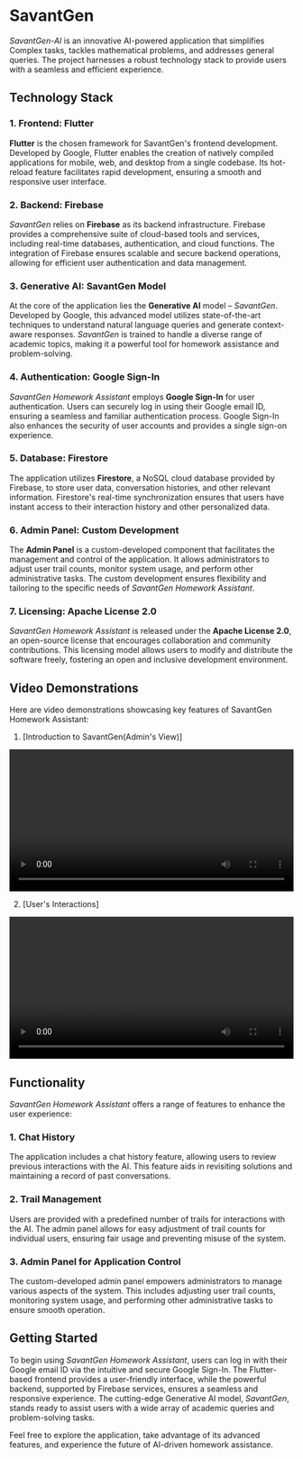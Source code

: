 # SavantGen

*SavantGen-AI* is an innovative AI-powered application that simplifies Complex tasks, tackles mathematical problems, and addresses general queries. The project harnesses a robust technology stack to provide users with a seamless and efficient experience.

## Technology Stack

### 1. Frontend: Flutter

**Flutter** is the chosen framework for SavantGen's frontend development. Developed by Google, Flutter enables the creation of natively compiled applications for mobile, web, and desktop from a single codebase. Its hot-reload feature facilitates rapid development, ensuring a smooth and responsive user interface.

### 2. Backend: Firebase

*SavantGen* relies on **Firebase** as its backend infrastructure. Firebase provides a comprehensive suite of cloud-based tools and services, including real-time databases, authentication, and cloud functions. The integration of Firebase ensures scalable and secure backend operations, allowing for efficient user authentication and data management.

### 3. Generative AI: SavantGen Model

At the core of the application lies the **Generative AI** model – *SavantGen*. Developed by Google, this advanced model utilizes state-of-the-art techniques to understand natural language queries and generate context-aware responses. *SavantGen* is trained to handle a diverse range of academic topics, making it a powerful tool for homework assistance and problem-solving.

### 4. Authentication: Google Sign-In

*SavantGen Homework Assistant* employs **Google Sign-In** for user authentication. Users can securely log in using their Google email ID, ensuring a seamless and familiar authentication process. Google Sign-In also enhances the security of user accounts and provides a single sign-on experience.

### 5. Database: Firestore

The application utilizes **Firestore**, a NoSQL cloud database provided by Firebase, to store user data, conversation histories, and other relevant information. Firestore's real-time synchronization ensures that users have instant access to their interaction history and other personalized data.

### 6. Admin Panel: Custom Development

The **Admin Panel** is a custom-developed component that facilitates the management and control of the application. It allows administrators to adjust user trail counts, monitor system usage, and perform other administrative tasks. The custom development ensures flexibility and tailoring to the specific needs of *SavantGen Homework Assistant*.

### 7. Licensing: Apache License 2.0

*SavantGen Homework Assistant* is released under the **Apache License 2.0**, an open-source license that encourages collaboration and community contributions. This licensing model allows users to modify and distribute the software freely, fostering an open and inclusive development environment.


## Video Demonstrations

Here are video demonstrations showcasing key features of SavantGen Homework Assistant:

1. [Introduction to SavantGen(Admin's View)]
<video controls width="100%">
  <source src="https://drive.google.com/file/d/1DbQt_czEN1QU3epGC4zjklC0RxC6JbL0/view?usp=sharing" type="video/mp4">
  Your browser does not support the video tag.
</video>

2. [User's Interactions]
<video controls width="100%">
  <source src="https://drive.google.com/file/d/1381N115Ryp9Ivv9E9mm4LCz7Q5vZBwfA/view?usp=sharing" type="video/mp4">
  Your browser does not support the video tag.
</video>


## Functionality

*SavantGen Homework Assistant* offers a range of features to enhance the user experience:

### 1. Chat History

The application includes a chat history feature, allowing users to review previous interactions with the AI. This feature aids in revisiting solutions and maintaining a record of past conversations.

### 2. Trail Management

Users are provided with a predefined number of trails for interactions with the AI. The admin panel allows for easy adjustment of trail counts for individual users, ensuring fair usage and preventing misuse of the system.

### 3. Admin Panel for Application Control

The custom-developed admin panel empowers administrators to manage various aspects of the system. This includes adjusting user trail counts, monitoring system usage, and performing other administrative tasks to ensure smooth operation.

## Getting Started

To begin using *SavantGen Homework Assistant*, users can log in with their Google email ID via the intuitive and secure Google Sign-In. The Flutter-based frontend provides a user-friendly interface, while the powerful backend, supported by Firebase services, ensures a seamless and responsive experience. The cutting-edge Generative AI model, *SavantGen*, stands ready to assist users with a wide array of academic queries and problem-solving tasks.

Feel free to explore the application, take advantage of its advanced features, and experience the future of AI-driven homework assistance.
